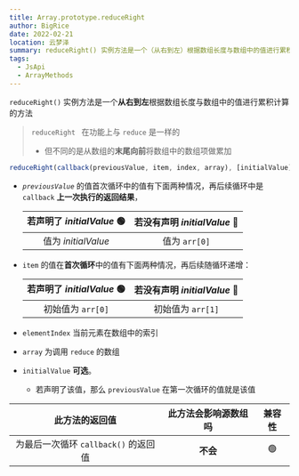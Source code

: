 ```yaml
---
title: Array.prototype.reduceRight
author: BigRice
date: 2022-02-21
location: 云梦泽
summary: reduceRight() 实例方法是一个（从右到左）根据数组长度与数组中的值进行累积计算的方法
tags:
  - JsApi
  - ArrayMethods
---
```


`reduceRight()` 实例方法是一个**从右到左**根据数组长度与数组中的值进行累积计算的方法

> `reduceRight ` 在功能上与 `reduce` 是一样的
>
> - 但不同的是从数组的**末尾向前**将数组中的数组项做累加

```js
reduceRight(callback(previousValue, item, index, array), [initialValue]);
```

- _`previousValue`_ 的值首次循环中的值有下面两种情况，再后续循环中是 `callback` **上一次执行的返回结果**，

  | 若声明了 _initialValue_ 🟢 | 若没有声明 _initialValue_ 🔴 |
  | :------------------------: | :--------------------------: |
  |    值为 _initialValue_     |        值为 `arr[0]`         |

- `item` 的值在**首次循环**中的值有下面两种情况，再后续随循环递增：

  | 若声明了 _initialValue_ 🟢 | 若没有声明 _initialValue_ 🔴 |
  | :------------------------: | :--------------------------: |
  |     初始值为 `arr[0]`      |      初始值为 `arr[1]`       |

- `elementIndex` 当前元素在数组中的索引

- `array` 为调用 `reduce` 的数组

- `initialValue` **可选**。
  - 若声明了该值，那么 `previousValue` 在第一次循环的值就是该值

|            此方法的返回值            | 此方法会影响源数组吗 | 兼容性 |
| :----------------------------------: | :------------------: | :----: |
| 为最后一次循环 `callback()` 的返回值 |       **不会**       |   🟢   |

